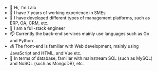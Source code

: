 - 👋 Hi, I’m Lalo
- 👀 I have 7 years of working experience in SMEs
- 🌱 I have developed different types of management platforms, such as ERP, OA, CRM, etc.
- 💞️ I am a full-stack engineer
- 📫 Currently the back-end services mainly use languages such as Go and Python
- 💰 The front-end is familiar with Web development, mainly using JavaScript and HTML, and Vue etc.
- 📖 In terms of database, familiar with mainstream SQL (such as MySQL) and NoSQL (such as MongoDB), etc.

<!---
lalolv/lalolv is a ✨ special ✨ repository because its `README.md` (this file) appears on your GitHub profile.
You can click the Preview link to take a look at your changes.
--->
